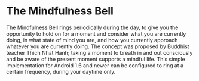 # The Mindfulness Bell #

The Mindfulness Bell rings periodically during the day, to give you the opportunity to hold on for a moment and consider what you are currently doing, in what state of mind you are, and how you currently approach whatever you are currently doing. The concept was proposed by Buddhist teacher Thich Nhat Hanh; taking a moment to breath in and out consciously and be aware of the present moment supports a mindful life. This simple implementation for Android 1.6 and newer can be configured to ring at a certain frequency, during your daytime only.
